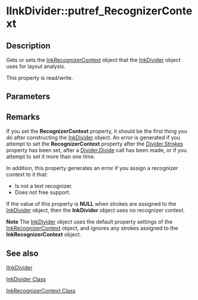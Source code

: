 # IInkDivider::putref_RecognizerContext

## Description

Gets or sets the [InkRecognizerContext](https://learn.microsoft.com/windows/desktop/tablet/inkrecognizercontext-class) object that the [InkDivider](https://learn.microsoft.com/windows/desktop/tablet/inkdivider-class) object uses for layout analysis.

This property is read/write.

## Parameters

## Remarks

If you set the **RecognizerContext** property, it should be the first thing you do after constructing the [InkDivider](https://learn.microsoft.com/windows/desktop/tablet/inkdivider-class) object. An error is generated if you attempt to set the **RecognizerContext** property after the [Divider.Strokes](https://learn.microsoft.com/windows/desktop/api/msinkaut15/nf-msinkaut15-iinkdivider-get_strokes) property has been set, after a [Divider.Divide](https://learn.microsoft.com/windows/desktop/api/msinkaut15/nf-msinkaut15-iinkdivider-divide) call has been made, or if you attempt to set it more than one time.

In addition, this property generates an error if you assign a recognizer context to it that:

* Is not a text recognizer.
* Does not free support.

If the value of this property is **NULL** when strokes are assigned to the [InkDivider](https://learn.microsoft.com/windows/desktop/tablet/inkdivider-class) object, then the **InkDivider** object uses no recognizer context.

**Note** The [InkDivider](https://learn.microsoft.com/windows/desktop/tablet/inkdivider-class) object uses the default property settings of the [InkRecognizerContext](https://learn.microsoft.com/windows/desktop/tablet/inkrecognizercontext-class) object, and ignores any strokes assigned to the **InkRecognizerContext** object.

## See also

[IInkDivider](https://learn.microsoft.com/windows/win32/api/msinkaut15/nn-msinkaut15-iinkdivider)

[InkDivider Class](https://learn.microsoft.com/windows/desktop/tablet/inkdivider-class)

[InkRecognizerContext Class](https://learn.microsoft.com/windows/desktop/tablet/inkrecognizercontext-class)